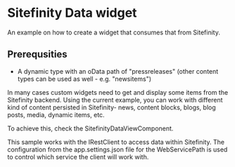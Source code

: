 # Sitefinity Data widget

An example on how to create a widget that consumes that from Sitefinity.

## Prerequsities
* A dynamic type with an oData path of "pressreleases" (other content types can be used as well - e.g. "newsitems")

In many cases custom widgets need to get and display some items from the Sitefinity backend. Using the current example, you can work with different kind of content persisted in Sitefinity- news, content blocks, blogs, blog posts, media, dynamic items, etc. 

To achieve this, check the SitefinityDataViewComponent.

This sample works with the IRestClient to access data within Sitefinity. The configuration from the app.settings.json file for the WebServicePath
is used to control which service the client will work with.

